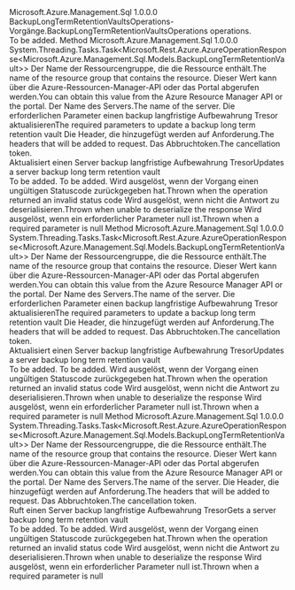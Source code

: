 <Type Name="IBackupLongTermRetentionVaultsOperations" FullName="Microsoft.Azure.Management.Sql.IBackupLongTermRetentionVaultsOperations">
  <TypeSignature Language="C#" Value="public interface IBackupLongTermRetentionVaultsOperations" />
  <TypeSignature Language="ILAsm" Value=".class public interface auto ansi abstract IBackupLongTermRetentionVaultsOperations" />
  <TypeSignature Language="DocId" Value="T:Microsoft.Azure.Management.Sql.IBackupLongTermRetentionVaultsOperations" />
  <TypeSignature Language="VB.NET" Value="Public Interface IBackupLongTermRetentionVaultsOperations" />
  <TypeSignature Language="F#" Value="type IBackupLongTermRetentionVaultsOperations = interface" />
  <AssemblyInfo>
    <AssemblyName>Microsoft.Azure.Management.Sql</AssemblyName>
    <AssemblyVersion>1.0.0.0</AssemblyVersion>
  </AssemblyInfo>
  <Interfaces />
  <Docs>
    <summary>
            <span data-ttu-id="efefc-101">BackupLongTermRetentionVaultsOperations-Vorgänge.</span><span class="sxs-lookup"><span data-stu-id="efefc-101">BackupLongTermRetentionVaultsOperations operations.</span></span>
            </summary>
    <remarks>To be added.</remarks>
  </Docs>
  <Members>
    <Member MemberName="BeginCreateOrUpdateWithHttpMessagesAsync">
      <MemberSignature Language="C#" Value="public System.Threading.Tasks.Task&lt;Microsoft.Rest.Azure.AzureOperationResponse&lt;Microsoft.Azure.Management.Sql.Models.BackupLongTermRetentionVault&gt;&gt; BeginCreateOrUpdateWithHttpMessagesAsync (string resourceGroupName, string serverName, Microsoft.Azure.Management.Sql.Models.BackupLongTermRetentionVault parameters, System.Collections.Generic.Dictionary&lt;string,System.Collections.Generic.List&lt;string&gt;&gt; customHeaders = null, System.Threading.CancellationToken cancellationToken = null);" />
      <MemberSignature Language="ILAsm" Value=".method public hidebysig newslot virtual instance class System.Threading.Tasks.Task`1&lt;class Microsoft.Rest.Azure.AzureOperationResponse`1&lt;class Microsoft.Azure.Management.Sql.Models.BackupLongTermRetentionVault&gt;&gt; BeginCreateOrUpdateWithHttpMessagesAsync(string resourceGroupName, string serverName, class Microsoft.Azure.Management.Sql.Models.BackupLongTermRetentionVault parameters, class System.Collections.Generic.Dictionary`2&lt;string, class System.Collections.Generic.List`1&lt;string&gt;&gt; customHeaders, valuetype System.Threading.CancellationToken cancellationToken) cil managed" />
      <MemberSignature Language="DocId" Value="M:Microsoft.Azure.Management.Sql.IBackupLongTermRetentionVaultsOperations.BeginCreateOrUpdateWithHttpMessagesAsync(System.String,System.String,Microsoft.Azure.Management.Sql.Models.BackupLongTermRetentionVault,System.Collections.Generic.Dictionary{System.String,System.Collections.Generic.List{System.String}},System.Threading.CancellationToken)" />
      <MemberSignature Language="F#" Value="abstract member BeginCreateOrUpdateWithHttpMessagesAsync : string * string * Microsoft.Azure.Management.Sql.Models.BackupLongTermRetentionVault * System.Collections.Generic.Dictionary&lt;string, System.Collections.Generic.List&lt;string&gt;&gt; * System.Threading.CancellationToken -&gt; System.Threading.Tasks.Task&lt;Microsoft.Rest.Azure.AzureOperationResponse&lt;Microsoft.Azure.Management.Sql.Models.BackupLongTermRetentionVault&gt;&gt;" Usage="iBackupLongTermRetentionVaultsOperations.BeginCreateOrUpdateWithHttpMessagesAsync (resourceGroupName, serverName, parameters, customHeaders, cancellationToken)" />
      <MemberType>Method</MemberType>
      <AssemblyInfo>
        <AssemblyName>Microsoft.Azure.Management.Sql</AssemblyName>
        <AssemblyVersion>1.0.0.0</AssemblyVersion>
      </AssemblyInfo>
      <ReturnValue>
        <ReturnType>System.Threading.Tasks.Task&lt;Microsoft.Rest.Azure.AzureOperationResponse&lt;Microsoft.Azure.Management.Sql.Models.BackupLongTermRetentionVault&gt;&gt;</ReturnType>
      </ReturnValue>
      <Parameters>
        <Parameter Name="resourceGroupName" Type="System.String" />
        <Parameter Name="serverName" Type="System.String" />
        <Parameter Name="parameters" Type="Microsoft.Azure.Management.Sql.Models.BackupLongTermRetentionVault" />
        <Parameter Name="customHeaders" Type="System.Collections.Generic.Dictionary&lt;System.String,System.Collections.Generic.List&lt;System.String&gt;&gt;" />
        <Parameter Name="cancellationToken" Type="System.Threading.CancellationToken" />
      </Parameters>
      <Docs>
        <param name="resourceGroupName">
            <span data-ttu-id="efefc-102">Der Name der Ressourcengruppe, die die Ressource enthält.</span><span class="sxs-lookup"><span data-stu-id="efefc-102">The name of the resource group that contains the resource.</span></span> <span data-ttu-id="efefc-103">Dieser Wert kann über die Azure-Ressourcen-Manager-API oder das Portal abgerufen werden.</span><span class="sxs-lookup"><span data-stu-id="efefc-103">You can obtain this value from the Azure Resource Manager API or the portal.</span></span>
            </param>
        <param name="serverName">
            <span data-ttu-id="efefc-104">Der Name des Servers.</span><span class="sxs-lookup"><span data-stu-id="efefc-104">The name of the server.</span></span>
            </param>
        <param name="parameters">
            <span data-ttu-id="efefc-105">Die erforderlichen Parameter einen backup langfristige Aufbewahrung Tresor aktualisieren</span><span class="sxs-lookup"><span data-stu-id="efefc-105">The required parameters to update a backup long term retention vault</span></span>
            </param>
        <param name="customHeaders">
            <span data-ttu-id="efefc-106">Die Header, die hinzugefügt werden auf Anforderung.</span><span class="sxs-lookup"><span data-stu-id="efefc-106">The headers that will be added to request.</span></span>
            </param>
        <param name="cancellationToken">
            <span data-ttu-id="efefc-107">Das Abbruchtoken.</span><span class="sxs-lookup"><span data-stu-id="efefc-107">The cancellation token.</span></span>
            </param>
        <summary>
            <span data-ttu-id="efefc-108">Aktualisiert einen Server backup langfristige Aufbewahrung Tresor</span><span class="sxs-lookup"><span data-stu-id="efefc-108">Updates a server backup long term retention vault</span></span>
            </summary>
        <returns>To be added.</returns>
        <remarks>To be added.</remarks>
        <exception cref="T:Microsoft.Rest.Azure.CloudException">
            <span data-ttu-id="efefc-109">Wird ausgelöst, wenn der Vorgang einen ungültigen Statuscode zurückgegeben hat.</span><span class="sxs-lookup"><span data-stu-id="efefc-109">Thrown when the operation returned an invalid status code</span></span>
            </exception>
        <exception cref="T:Microsoft.Rest.SerializationException">
            <span data-ttu-id="efefc-110">Wird ausgelöst, wenn nicht die Antwort zu deserialisieren.</span><span class="sxs-lookup"><span data-stu-id="efefc-110">Thrown when unable to deserialize the response</span></span>
            </exception>
        <exception cref="T:Microsoft.Rest.ValidationException">
            <span data-ttu-id="efefc-111">Wird ausgelöst, wenn ein erforderlicher Parameter null ist.</span><span class="sxs-lookup"><span data-stu-id="efefc-111">Thrown when a required parameter is null</span></span>
            </exception>
      </Docs>
    </Member>
    <Member MemberName="CreateOrUpdateWithHttpMessagesAsync">
      <MemberSignature Language="C#" Value="public System.Threading.Tasks.Task&lt;Microsoft.Rest.Azure.AzureOperationResponse&lt;Microsoft.Azure.Management.Sql.Models.BackupLongTermRetentionVault&gt;&gt; CreateOrUpdateWithHttpMessagesAsync (string resourceGroupName, string serverName, Microsoft.Azure.Management.Sql.Models.BackupLongTermRetentionVault parameters, System.Collections.Generic.Dictionary&lt;string,System.Collections.Generic.List&lt;string&gt;&gt; customHeaders = null, System.Threading.CancellationToken cancellationToken = null);" />
      <MemberSignature Language="ILAsm" Value=".method public hidebysig newslot virtual instance class System.Threading.Tasks.Task`1&lt;class Microsoft.Rest.Azure.AzureOperationResponse`1&lt;class Microsoft.Azure.Management.Sql.Models.BackupLongTermRetentionVault&gt;&gt; CreateOrUpdateWithHttpMessagesAsync(string resourceGroupName, string serverName, class Microsoft.Azure.Management.Sql.Models.BackupLongTermRetentionVault parameters, class System.Collections.Generic.Dictionary`2&lt;string, class System.Collections.Generic.List`1&lt;string&gt;&gt; customHeaders, valuetype System.Threading.CancellationToken cancellationToken) cil managed" />
      <MemberSignature Language="DocId" Value="M:Microsoft.Azure.Management.Sql.IBackupLongTermRetentionVaultsOperations.CreateOrUpdateWithHttpMessagesAsync(System.String,System.String,Microsoft.Azure.Management.Sql.Models.BackupLongTermRetentionVault,System.Collections.Generic.Dictionary{System.String,System.Collections.Generic.List{System.String}},System.Threading.CancellationToken)" />
      <MemberSignature Language="F#" Value="abstract member CreateOrUpdateWithHttpMessagesAsync : string * string * Microsoft.Azure.Management.Sql.Models.BackupLongTermRetentionVault * System.Collections.Generic.Dictionary&lt;string, System.Collections.Generic.List&lt;string&gt;&gt; * System.Threading.CancellationToken -&gt; System.Threading.Tasks.Task&lt;Microsoft.Rest.Azure.AzureOperationResponse&lt;Microsoft.Azure.Management.Sql.Models.BackupLongTermRetentionVault&gt;&gt;" Usage="iBackupLongTermRetentionVaultsOperations.CreateOrUpdateWithHttpMessagesAsync (resourceGroupName, serverName, parameters, customHeaders, cancellationToken)" />
      <MemberType>Method</MemberType>
      <AssemblyInfo>
        <AssemblyName>Microsoft.Azure.Management.Sql</AssemblyName>
        <AssemblyVersion>1.0.0.0</AssemblyVersion>
      </AssemblyInfo>
      <ReturnValue>
        <ReturnType>System.Threading.Tasks.Task&lt;Microsoft.Rest.Azure.AzureOperationResponse&lt;Microsoft.Azure.Management.Sql.Models.BackupLongTermRetentionVault&gt;&gt;</ReturnType>
      </ReturnValue>
      <Parameters>
        <Parameter Name="resourceGroupName" Type="System.String" />
        <Parameter Name="serverName" Type="System.String" />
        <Parameter Name="parameters" Type="Microsoft.Azure.Management.Sql.Models.BackupLongTermRetentionVault" />
        <Parameter Name="customHeaders" Type="System.Collections.Generic.Dictionary&lt;System.String,System.Collections.Generic.List&lt;System.String&gt;&gt;" />
        <Parameter Name="cancellationToken" Type="System.Threading.CancellationToken" />
      </Parameters>
      <Docs>
        <param name="resourceGroupName">
            <span data-ttu-id="efefc-112">Der Name der Ressourcengruppe, die die Ressource enthält.</span><span class="sxs-lookup"><span data-stu-id="efefc-112">The name of the resource group that contains the resource.</span></span> <span data-ttu-id="efefc-113">Dieser Wert kann über die Azure-Ressourcen-Manager-API oder das Portal abgerufen werden.</span><span class="sxs-lookup"><span data-stu-id="efefc-113">You can obtain this value from the Azure Resource Manager API or the portal.</span></span>
            </param>
        <param name="serverName">
            <span data-ttu-id="efefc-114">Der Name des Servers.</span><span class="sxs-lookup"><span data-stu-id="efefc-114">The name of the server.</span></span>
            </param>
        <param name="parameters">
            <span data-ttu-id="efefc-115">Die erforderlichen Parameter einen backup langfristige Aufbewahrung Tresor aktualisieren</span><span class="sxs-lookup"><span data-stu-id="efefc-115">The required parameters to update a backup long term retention vault</span></span>
            </param>
        <param name="customHeaders">
            <span data-ttu-id="efefc-116">Die Header, die hinzugefügt werden auf Anforderung.</span><span class="sxs-lookup"><span data-stu-id="efefc-116">The headers that will be added to request.</span></span>
            </param>
        <param name="cancellationToken">
            <span data-ttu-id="efefc-117">Das Abbruchtoken.</span><span class="sxs-lookup"><span data-stu-id="efefc-117">The cancellation token.</span></span>
            </param>
        <summary>
            <span data-ttu-id="efefc-118">Aktualisiert einen Server backup langfristige Aufbewahrung Tresor</span><span class="sxs-lookup"><span data-stu-id="efefc-118">Updates a server backup long term retention vault</span></span>
            </summary>
        <returns>To be added.</returns>
        <remarks>To be added.</remarks>
        <exception cref="T:Microsoft.Rest.Azure.CloudException">
            <span data-ttu-id="efefc-119">Wird ausgelöst, wenn der Vorgang einen ungültigen Statuscode zurückgegeben hat.</span><span class="sxs-lookup"><span data-stu-id="efefc-119">Thrown when the operation returned an invalid status code</span></span>
            </exception>
        <exception cref="T:Microsoft.Rest.SerializationException">
            <span data-ttu-id="efefc-120">Wird ausgelöst, wenn nicht die Antwort zu deserialisieren.</span><span class="sxs-lookup"><span data-stu-id="efefc-120">Thrown when unable to deserialize the response</span></span>
            </exception>
        <exception cref="T:Microsoft.Rest.ValidationException">
            <span data-ttu-id="efefc-121">Wird ausgelöst, wenn ein erforderlicher Parameter null ist.</span><span class="sxs-lookup"><span data-stu-id="efefc-121">Thrown when a required parameter is null</span></span>
            </exception>
      </Docs>
    </Member>
    <Member MemberName="GetWithHttpMessagesAsync">
      <MemberSignature Language="C#" Value="public System.Threading.Tasks.Task&lt;Microsoft.Rest.Azure.AzureOperationResponse&lt;Microsoft.Azure.Management.Sql.Models.BackupLongTermRetentionVault&gt;&gt; GetWithHttpMessagesAsync (string resourceGroupName, string serverName, System.Collections.Generic.Dictionary&lt;string,System.Collections.Generic.List&lt;string&gt;&gt; customHeaders = null, System.Threading.CancellationToken cancellationToken = null);" />
      <MemberSignature Language="ILAsm" Value=".method public hidebysig newslot virtual instance class System.Threading.Tasks.Task`1&lt;class Microsoft.Rest.Azure.AzureOperationResponse`1&lt;class Microsoft.Azure.Management.Sql.Models.BackupLongTermRetentionVault&gt;&gt; GetWithHttpMessagesAsync(string resourceGroupName, string serverName, class System.Collections.Generic.Dictionary`2&lt;string, class System.Collections.Generic.List`1&lt;string&gt;&gt; customHeaders, valuetype System.Threading.CancellationToken cancellationToken) cil managed" />
      <MemberSignature Language="DocId" Value="M:Microsoft.Azure.Management.Sql.IBackupLongTermRetentionVaultsOperations.GetWithHttpMessagesAsync(System.String,System.String,System.Collections.Generic.Dictionary{System.String,System.Collections.Generic.List{System.String}},System.Threading.CancellationToken)" />
      <MemberSignature Language="F#" Value="abstract member GetWithHttpMessagesAsync : string * string * System.Collections.Generic.Dictionary&lt;string, System.Collections.Generic.List&lt;string&gt;&gt; * System.Threading.CancellationToken -&gt; System.Threading.Tasks.Task&lt;Microsoft.Rest.Azure.AzureOperationResponse&lt;Microsoft.Azure.Management.Sql.Models.BackupLongTermRetentionVault&gt;&gt;" Usage="iBackupLongTermRetentionVaultsOperations.GetWithHttpMessagesAsync (resourceGroupName, serverName, customHeaders, cancellationToken)" />
      <MemberType>Method</MemberType>
      <AssemblyInfo>
        <AssemblyName>Microsoft.Azure.Management.Sql</AssemblyName>
        <AssemblyVersion>1.0.0.0</AssemblyVersion>
      </AssemblyInfo>
      <ReturnValue>
        <ReturnType>System.Threading.Tasks.Task&lt;Microsoft.Rest.Azure.AzureOperationResponse&lt;Microsoft.Azure.Management.Sql.Models.BackupLongTermRetentionVault&gt;&gt;</ReturnType>
      </ReturnValue>
      <Parameters>
        <Parameter Name="resourceGroupName" Type="System.String" />
        <Parameter Name="serverName" Type="System.String" />
        <Parameter Name="customHeaders" Type="System.Collections.Generic.Dictionary&lt;System.String,System.Collections.Generic.List&lt;System.String&gt;&gt;" />
        <Parameter Name="cancellationToken" Type="System.Threading.CancellationToken" />
      </Parameters>
      <Docs>
        <param name="resourceGroupName">
            <span data-ttu-id="efefc-122">Der Name der Ressourcengruppe, die die Ressource enthält.</span><span class="sxs-lookup"><span data-stu-id="efefc-122">The name of the resource group that contains the resource.</span></span> <span data-ttu-id="efefc-123">Dieser Wert kann über die Azure-Ressourcen-Manager-API oder das Portal abgerufen werden.</span><span class="sxs-lookup"><span data-stu-id="efefc-123">You can obtain this value from the Azure Resource Manager API or the portal.</span></span>
            </param>
        <param name="serverName">
            <span data-ttu-id="efefc-124">Der Name des Servers.</span><span class="sxs-lookup"><span data-stu-id="efefc-124">The name of the server.</span></span>
            </param>
        <param name="customHeaders">
            <span data-ttu-id="efefc-125">Die Header, die hinzugefügt werden auf Anforderung.</span><span class="sxs-lookup"><span data-stu-id="efefc-125">The headers that will be added to request.</span></span>
            </param>
        <param name="cancellationToken">
            <span data-ttu-id="efefc-126">Das Abbruchtoken.</span><span class="sxs-lookup"><span data-stu-id="efefc-126">The cancellation token.</span></span>
            </param>
        <summary>
            <span data-ttu-id="efefc-127">Ruft einen Server backup langfristige Aufbewahrung Tresor</span><span class="sxs-lookup"><span data-stu-id="efefc-127">Gets a server backup long term retention vault</span></span>
            </summary>
        <returns>To be added.</returns>
        <remarks>To be added.</remarks>
        <exception cref="T:Microsoft.Rest.Azure.CloudException">
            <span data-ttu-id="efefc-128">Wird ausgelöst, wenn der Vorgang einen ungültigen Statuscode zurückgegeben hat.</span><span class="sxs-lookup"><span data-stu-id="efefc-128">Thrown when the operation returned an invalid status code</span></span>
            </exception>
        <exception cref="T:Microsoft.Rest.SerializationException">
            <span data-ttu-id="efefc-129">Wird ausgelöst, wenn nicht die Antwort zu deserialisieren.</span><span class="sxs-lookup"><span data-stu-id="efefc-129">Thrown when unable to deserialize the response</span></span>
            </exception>
        <exception cref="T:Microsoft.Rest.ValidationException">
            <span data-ttu-id="efefc-130">Wird ausgelöst, wenn ein erforderlicher Parameter null ist.</span><span class="sxs-lookup"><span data-stu-id="efefc-130">Thrown when a required parameter is null</span></span>
            </exception>
      </Docs>
    </Member>
  </Members>
</Type>